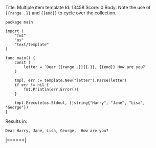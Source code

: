 Title: Multiple item template
Id: 13458
Score: 0
Body:
Note the use of `{{range .}}` and `{{end}}` to cycle over the collection.

    package main

    import (
        "fmt"
        "os"
        "text/template"
    )

    func main() {
        const (
            letter = `Dear {{range .}}{{.}}, {{end}} How are you?`
        )

        tmpl, err := template.New("letter").Parse(letter)
        if err != nil {
            fmt.Println(err.Error())
        }

        tmpl.Execute(os.Stdout, []string{"Harry", "Jane", "Lisa", "George"})
    }

Results in:

    Dear Harry, Jane, Lisa, George,  How are you?
|======|
